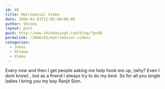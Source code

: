 ```yaml
---
id: 68
title: Matrimonial Video
date: 2006-02-03T12:05:00+00:00
author: Shinda
layout: post
guid: http://www.shindasingh.com/blog/?p=68
permalink: /2006/02/matrimonial-video/
categories:
  - Jokes
  - Ottawa
  - Video
---
```

Every now and then I get people asking me help hook em up, (why? Even I dont know) , but as a friend I always try to do my best. So for all you single ladies I bring you my boy Ranjit Sion.